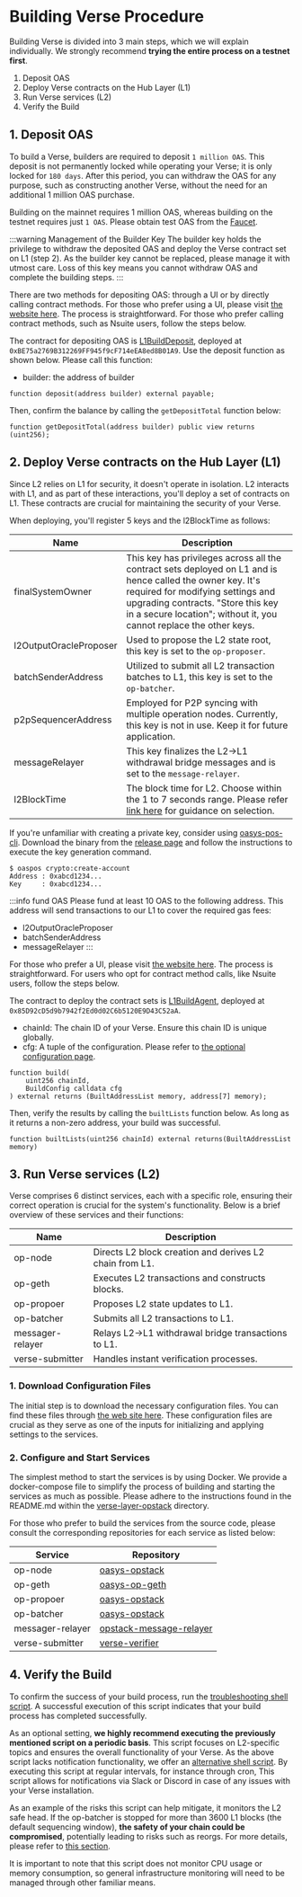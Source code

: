 # Building Verse Procedure
Building Verse is divided into 3 main steps, which we will explain individually. We strongly recommend **trying the entire process on a testnet first**.
1. Deposit OAS
2. Deploy Verse contracts on the Hub Layer (L1)
3. Run Verse services (L2)
4. Verify the Build

## 1. Deposit OAS
To build a Verse, builders are required to deposit `1 million OAS`. This deposit is not permanently locked while operating your Verse; it is only locked for `180 days`. After this period, you can withdraw the OAS for any purpose, such as constructing another Verse, without the need for an additional 1 million OAS purchase.

Building on the mainnet requires 1 million OAS, whereas building on the testnet requires just `1 OAS`. Please obtain test OAS from the [Faucet](https://faucet.testnet.oasys.games/).

:::warning Management of the Builder Key
The builder key holds the privilege to withdraw the deposited OAS and deploy the Verse contract set on L1 (step 2). As the builder key cannot be replaced, please manage it with utmost care. Loss of this key means you cannot withdraw OAS and complete the building steps.
:::

There are two methods for depositing OAS: through a UI or by directly calling contract methods.
For those who prefer using a UI, please visit [the website here](https://tools-fe.oasys.games/). The process is straightforward.
For those who prefer calling contract methods, such as Nsuite users, follow the steps below.

The contract for depositing OAS is [L1BuildDeposit](https://github.com/oasysgames/oasys-opstack/blob/develop/packages/contracts-bedrock/src/oasys/L1/build/L1BuildDeposit.sol), deployed at `0xBE75a2769B312269FF945f9cF714eEA8ed8B01A9`.
Use the deposit function as shown below. Please call this function:

- builder: the address of builder
```solidity
function deposit(address builder) external payable;
```

Then, confirm the balance by calling the `getDepositTotal` function below:
```solidity
function getDepositTotal(address builder) public view returns (uint256);
```

## 2. Deploy Verse contracts on the Hub Layer (L1)
Since L2 relies on L1 for security, it doesn't operate in isolation. L2 interacts with L1, and as part of these interactions, you'll deploy a set of contracts on L1. These contracts are crucial for maintaining the security of your Verse.

When deploying, you'll register 5 keys and the l2BlockTime as follows:

| Name | Description |
|--|--|
|finalSystemOwner|This key has privileges across all the contract sets deployed on L1 and is hence called the owner key. It's required for modifying settings and upgrading contracts. "Store this key in a secure location"; without it, you cannot replace the other keys.|
|l2OutputOracleProposer|Used to propose the L2 state root, this key is set to the `op-proposer`.|
|batchSenderAddress|Utilized to submit all L2 transaction batches to L1, this key is set to the `op-batcher`.|
|p2pSequencerAddress|Employed for P2P syncing with multiple operation nodes. Currently, this key is not in use. Keep it for future application.|
|messageRelayer|This key finalizes the L2->L1 withdrawal bridge messages and is set to the `message-relayer`.|
|l2BlockTime|The block time for L2. Choose within the 1 to 7 seconds range. Please refer [link here](/docs/verse-developer/how-to-build-verse/optional-configs#which-block-time-should-i-choose) for guidance on selection.|

If you're unfamiliar with creating a private key, consider using [oasys-pos-cli](https://github.com/oasysgames/oasys-pos-cli). Download the binary from the [release page](https://github.com/oasysgames/oasys-pos-cli/releases) and follow the instructions to execute the key generation command.
```shell
$ oaspos crypto:create-account
Address : 0xabcd1234...
Key     : 0xabcd1234...
```

:::info fund OAS
Please fund at least 10 OAS to the following address. This address will send transactions to our L1 to cover the required gas fees:
- l2OutputOracleProposer
- batchSenderAddress
- messageRelayer
:::

For those who prefer a UI, please visit [the website here](https://tools-fe.oasys.games/build-verse). The process is straightforward.
For users who opt for contract method calls, like Nsuite users, follow the steps below.

The contract to deploy the contract sets is [L1BuildAgent](https://github.com/oasysgames/oasys-opstack/blob/develop/packages/contracts-bedrock/src/oasys/L1/build/L1BuildAgent.sol), deployed at `0x85D92cD5d9b7942f2Ed0d02C6b5120E9D43C52aA`.
- chainId: The chain ID of your Verse. Ensure this chain ID is unique globally.
- cfg: A tuple of the configuration. Please refer to [the optional configuration page](/docs/verse-developer/how-to-build-verse/optional-configs#verse-contracts-build-configuration).
```solidity
function build(
    uint256 chainId,
    BuildConfig calldata cfg
) external returns (BuiltAddressList memory, address[7] memory);
```

Then, verify the results by calling the `builtLists` function below. As long as it returns a non-zero address, your build was successful.
```solidity
function builtLists(uint256 chainId) external returns(BuiltAddressList memory)
```

## 3. Run Verse services (L2)
Verse comprises 6 distinct services, each with a specific role, ensuring their correct operation is crucial for the system's functionality. Below is a brief overview of these services and their functions:

| Name | Description |
|--|--|
|op-node|Directs L2 block creation and derives L2 chain from L1.|
|op-geth|Executes L2 transactions and constructs blocks.|
|op-propoer|Proposes L2 state updates to L1.|
|op-batcher|Submits all L2 transactions to L1.|
|messager-relayer|Relays L2->L1 withdrawal bridge transactions to L1.|
|verse-submitter|Handles instant verification processes.|

### 1. Download Configuration Files
The initial step is to download the necessary configuration files. You can find these files through [the web site here](https://tools-fe.oasys.games/check-verse). These configuration files are crucial as they serve as one of the inputs for initializing and applying settings to the services.

### 2. Configure and Start Services
The simplest method to start the services is by using Docker. We provide a docker-compose file to simplify the process of building and starting the services as much as possible. Please adhere to the instructions found in the README.md within the [verse-layer-opstack](https://github.com/oasysgames/verse-layer-opstack) directory.

For those who prefer to build the services from the source code, please consult the corresponding repositories for each service as listed below:

| Service | Repository |
|--|--|
|op-node|[oasys-opstack](https://github.com/oasysgames/oasys-opstack)|
|op-geth|[oasys-op-geth](https://github.com/oasysgames/oasys-op-geth)|
|op-propoer|[oasys-opstack](https://github.com/oasysgames/oasys-opstack)|
|op-batcher|[oasys-opstack](https://github.com/oasysgames/oasys-opstack)|
|messager-relayer|[opstack-message-relayer](https://github.com/oasysgames/opstack-message-relayer)|
|verse-submitter|[verse-verifier](https://github.com/oasysgames/verse-verifier)|

## 4. Verify the Build
To confirm the success of your build process, run the [troubleshooting shell script](/docs/verse-developer/how-to-build-verse/monitor#troubleshooting-assistance). A successful execution of this script indicates that your build process has completed successfully.

As an optional setting, **we highly recommend executing the previously mentioned script on a periodic basis**. This script focuses on L2-specific topics and ensures the overall functionality of your Verse. As the above script lacks notification functionality, we offer an [alternative shell script](/docs/verse-developer/how-to-build-verse/monitor#monitoring-alert-assistance). By executing this script at regular intervals, for instance through cron, This script allows for notifications via Slack or Discord in case of any issues with your Verse installation.

As an example of the risks this script can help mitigate, it monitors the L2 safe head. If the op-batcher is stopped for more than 3600 L1 blocks (the default sequencing window), **the safety of your chain could be compromised**, potentially leading to risks such as reorgs. For more details, please refer to [this section](https://github.com/oasysgames/verse-layer-opstack?tab=readme-ov-file#l2-reorged-what-happens-when-the-op-batcher-stops-for-more-than-6-hours).

It is important to note that this script does not monitor CPU usage or memory consumption, so general infrastructure monitoring will need to be managed through other familiar means.
